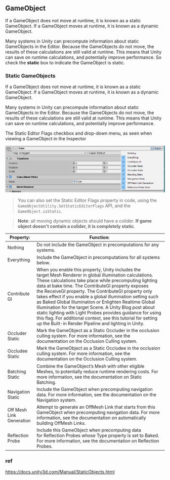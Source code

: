 ## GameObject

If a GameObject does not move at runtime, it is known as a static GameObject. If a GameObject moves at runtime, it is known as a dynamic GameObject.
 
Many systems in Unity can precompute information about static GameObjects in the Editor. Because the GameObjects do not move, the results of these calculations are still valid at runtime. This means that Unity can save on runtime calculations, and potentially improve performance. So check the **static** box to indicate the GameObject is static.


### Static GameObjects
If a GameObject does not move at runtime, it is known as a static GameObject. If a GameObject moves at runtime, it is known as a dynamic GameObject.

Many systems in Unity can precompute information about static GameObjects in the Editor. Because the GameObjects do not move, the results of these calculations are still valid at runtime. This means that Unity can save on runtime calculations, and potentially improve performance.


The Static Editor Flags checkbox and drop-down menu, as seen when viewing a GameObject in the Inspector

![](./GameObjectStaticDropDownMenu1.png)

> You can also set the Static Editor Flags property in code, using the `GameObjectUtility.SetStaticEditorFlags` API, and the `GameObject.isStatic`.

> **Note**: all moving dynamic objects should have a colider. **If game object doesn't contain a colider, it is completely static**.

| Property: | Function: |
| --- | --- |
| Nothing | Do not include the GameObject in precomputations for any systems. |
| Everything | Include the GameObject in precomputations for all systems below. |
| Contribute GI | When you enable this property, Unity includes the target Mesh Renderer in global illumination calculations. These calculations take place while precomputing lighting data at bake time. The ContributeGI property exposes the ReceiveGI property. The ContributeGI property only takes effect if you enable a global illumination setting such as Baked Global Illumination or Enlighten Realtime Global Illumination for the target Scene. A Unity Blog post about static lighting with Light Probes provides guidance for using this flag. For additional context, see this tutorial for setting up the Built-in Render Pipeline and lighting in Unity. |
| Occluder Static | Mark the GameObject as a Static Occluder in the occlusion culling system. For more information, see the documentation on the Occlusion Culling system. |
| Occludee Static | Mark the GameObject as a Static Occludee in the occlusion culling system. For more information, see the documentation on the Occlusion Culling system. |
| Batching Static | Combine the GameObject’s Mesh with other eligible Meshes, to potentially reduce runtime rendering costs. For more information, see the documentation on Static Batching. |
| Navigation Static | Include the GameObject when precomputing navigation data. For more information, see the documentation on the Navigation system. |
| Off Mesh Link Generation | Attempt to generate an OffMesh Link that starts from this GameObject when precomputing navigation data. For more information, see the documentation on automatically building OffMesh Links. |
| Reflection Probe | Include this GameObject when precomputing data for Reflection Probes whose Type property is set to Baked. For more information, see the documentation on Reflection Probes. |




### ref
https://docs.unity3d.com/Manual/StaticObjects.html
